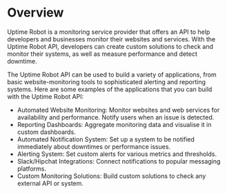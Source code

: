 # Overview

Uptime Robot is a monitoring service provider that offers an API to help
developers and businesses monitor their websites and services. With the Uptime
Robot API, developers can create custom solutions to check and monitor their
systems, as well as measure performance and detect downtime.

The Uptime Robot API can be used to build a variety of applications, from basic
website-monitoring tools to sophisticated alerting and reporting systems. Here
are some examples of the applications that you can build with the Uptime Robot
API:

- Automated Website Monitoring: Monitor websites and web services for
  availability and performance. Notify users when an issue is detected.
- Reporting Dashboards: Aggregate monitoring data and visualise it in custom
  dashboards.
- Automated Notification System: Set up a system to be notified immediately
  about downtimes or performance issues.
- Alerting System: Set custom alerts for various metrics and thresholds.
- Slack/Hipchat Integrations: Connect notifications to popular messaging
  platforms.
- Custom Monitoring Solutions: Build custom solutions to check any external API
  or system.
